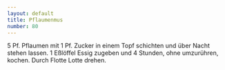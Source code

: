 ```yaml
---
layout: default
title: Pflaumenmus
number: 80
---
```


5 Pf. Pflaumen mit 1 Pf. Zucker in einem Topf schichten und über Nacht stehen lassen. 1 Eßlöffel Essig zugeben und 4 Stunden, ohne umzurühren, kochen. Durch Flotte Lotte drehen.
